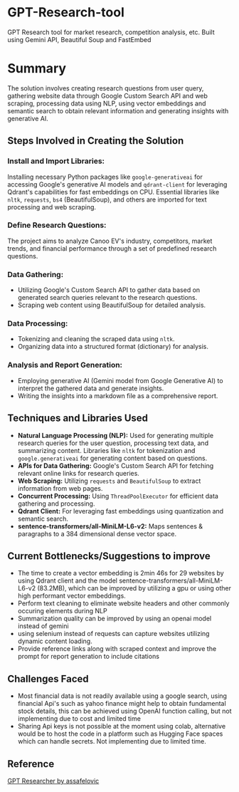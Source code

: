 # GPT-Research-tool
GPT Research tool for market research, competition analysis, etc. Built using Gemini API, Beautiful Soup and FastEmbed
# Summary
The solution involves creating research questions from user query, gathering website data through Google Custom Search API and web scraping, processing data using NLP, using vector embeddings and semantic search to obtain relevant information and generating insights with generative AI.

## Steps Involved in Creating the Solution

### Install and Import Libraries: 
Installing necessary Python packages like `google-generativeai` for accessing Google's generative AI models and `qdrant-client` for leveraging Qdrant's capabilities for fast embeddings on CPU. Essential libraries like `nltk`, `requests`, `bs4` (BeautifulSoup), and others are imported for text processing and web scraping.

### Define Research Questions: 
The project aims to analyze Canoo EV's industry, competitors, market trends, and financial performance through a set of predefined research questions.

### Data Gathering:
- Utilizing Google's Custom Search API to gather data based on generated search queries relevant to the research questions.
- Scraping web content using BeautifulSoup for detailed analysis.

### Data Processing:
- Tokenizing and cleaning the scraped data using `nltk`.
- Organizing data into a structured format (dictionary) for analysis.

### Analysis and Report Generation:
- Employing generative AI (Gemini model from Google Generative AI) to interpret the gathered data and generate insights.
- Writing the insights into a markdown file as a comprehensive report.

## Techniques and Libraries Used

- **Natural Language Processing (NLP):** Used for generating multiple research queries for the user question, processing text data, and summarizing content. Libraries like `nltk` for tokenization and `google.generativeai` for generating content based on questions.
- **APIs for Data Gathering:** Google's Custom Search API for fetching relevant online links for research queries.
- **Web Scraping:** Utilizing `requests` and `BeautifulSoup` to extract information from web pages.
- **Concurrent Processing:** Using `ThreadPoolExecutor` for efficient data gathering and processing.
- **Qdrant Client:** For leveraging fast embeddings using quantization and semantic search.
- **sentence-transformers/all-MiniLM-L6-v2:** Maps sentences & paragraphs to a 384 dimensional dense vector space.

## Current Bottlenecks/Suggestions to improve
- The time to create a vector embedding is 2min 46s for 29 websites by using Qdrant client and the model sentence-transformers/all-MiniLM-L6-v2 (83.2MB), which can be improved by utilizing a gpu or using other high performant vector embeddings.
- Perform text cleaning to eliminate website headers and other commonly occuring elements during NLP
- Summarization quality can be improved by using an openai model instead of gemini
- using selenium instead of requests can capture websites utilizing dynamic content loading.
- Provide reference links along with scraped context and improve the prompt for report generation to include citations

## Challenges Faced
- Most financial data is not readily available using a google search, using financial Api's such as yahoo finance might help to obtain fundamental stock details, this can be achieved using OpenAI function calling, but not implementing due to cost and limited time
- Sharing Api keys is not possible at the moment using colab, alternative would be to host the code in a platform such as Hugging Face spaces which can handle secrets. Not implementing due to limited time.

## Reference
[GPT Researcher by assafelovic](https://github.com/assafelovic/gpt-researcher)
